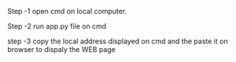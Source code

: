 Step -1 open cmd on local computer.

Step -2 run app.py file on cmd 

step -3 copy the local address displayed on cmd and the paste it on browser to dispaly the WEB page
